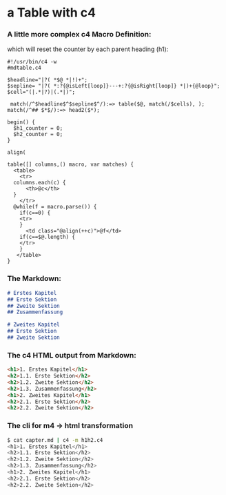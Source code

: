 

# a Table with c4

### A little more complex c4 Macro Definition:
which will reset the counter by each parent heading (h1):

```c4
#!/usr/bin/c4 -w
#mdtable.c4

$headline="|?( *$@ *|!)+";
$sepline= "|?( *:?{@isLeft[loop]}---+:?{@isRight[loop]} *|)+{@loop}";
$cell="(|.*|?)|(.*|)";

 match(/^$headline$^$sepline$^/):=> table($@, match(/$cells), );
match(/^## $*$/):=> head2($*);

begin() {
  $h1_counter = 0;
  $h2_counter = 0;
}

align(

table([] columns,() macro, var matches) {
  <table>
    <tr>
  columns.each(c) {
      <th>@c</th>
  }
    </tr>
  @while(f = macro.parse()) {
    if(c==0) {
    <tr>  
    }
      <td class="@align(++c)">@f</td>
    if(c==$@.length) {
    </tr>  
    }
   </table>
}

```

### The Markdown:
```md
# Erstes Kapitel
## Erste Sektion
## Zweite Sektion
## Zusammenfassung

# Zweites Kapitel
## Erste Sektion
## Zweite Sektion
```

### The c4 HTML output from Markdown:
```html
<h1>1. Erstes Kapitel</h1>
<h2>1.1. Erste Sektion</h2>
<h2>1.2. Zweite Sektion</h2>
<h2>1.3. Zusammenfassung</h2>
<h1>2. Zweites Kapitel</h1>
<h2>2.1. Erste Sektion</h2>
<h2>2.2. Zweite Sektion</h2>
```

### The cli for m4 -> html transformation

```sh
$ cat capter.md | c4 -m h1h2.c4 
<h1>1. Erstes Kapitel</h1>
<h2>1.1. Erste Sektion</h2>
<h2>1.2. Zweite Sektion</h2>
<h2>1.3. Zusammenfassung</h2>
<h1>2. Zweites Kapitel</h1>
<h2>2.1. Erste Sektion</h2>
<h2>2.2. Zweite Sektion</h2>
```
